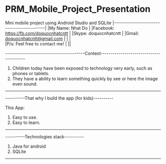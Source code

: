 # PRM_Mobile_Project_Presentation
Mini mobile project using Android Studio and SQLite
|-------------------------------------------|
|My Name: Nhat Do                           |
|Facebook: https://fb.com/doquocnhatcntt    |
|Skype: doquocnhatcntt                      |
|Gmail: doquocnhatcntt@gmail.com            | 
|                                           |    
|P/s: Feel free to contact me!              |
||

----------------------------------------Context----------------------------------------
1. Children today have been exposed to technology very early, such as phones or tablets.
2. They have a ability to learn something quickly by see or here the image even sound.
---------------------------------------------------------------------------------------

----------That why I build the app (for kids)----------

This App:
1. Easy to use.
2. Easy to learn.
-------------------------------------------------------

----------Technologies stack----------
1. Java for android
2. SQLite
--------------------------------------
